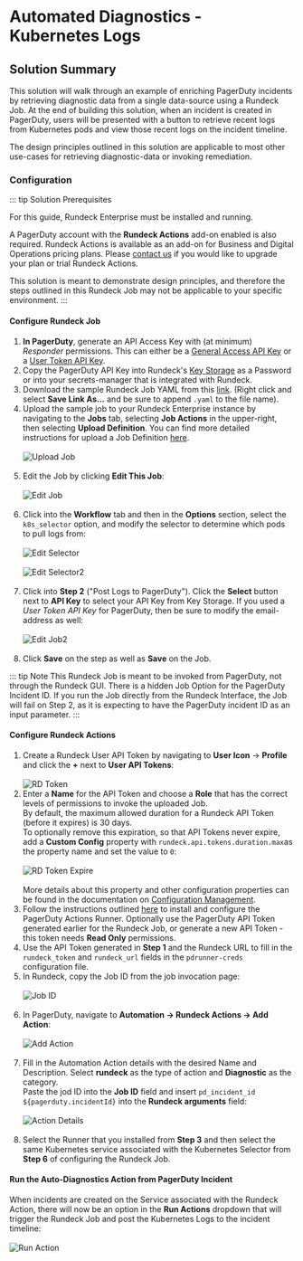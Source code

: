 # Automated Diagnostics - Kubernetes Logs

## Solution Summary
This solution will walk through an example of enriching PagerDuty incidents by retrieving diagnostic data from a single data-source using a Rundeck Job.
At the end of building this solution, when an incident is created in PagerDuty, users will be presented with a button to retrieve recent logs from Kubernetes pods and view those recent logs on the incident timeline.

The design principles outlined in this solution are applicable to most other use-cases for retrieving diagnostic-data or invoking remediation.

### Configuration

::: tip Solution Prerequisites

For this guide, Rundeck Enterprise must be installed and running.

A PagerDuty account with the **Rundeck Actions** add-on enabled is also required.
Rundeck Actions is available as an add-on for Business and Digital Operations pricing plans. Please [contact us](https://www.pagerduty.com/contact-us/rundeck-actions-long/) if you would like to upgrade your plan or trial Rundeck Actions.

This solution is meant to demonstrate design principles, and therefore the steps outlined in this Rundeck Job may not be applicable to your specific environment.
:::

#### Configure Rundeck Job
1. **In PagerDuty**, generate an API Access Key with (at minimum) _Responder_ permissions.
This can either be a [General Access API Key](https://support.pagerduty.com/docs/api-access-keys#section-generate-a-general-access-rest-api-key)
or a [User Token API Key](https://support.pagerduty.com/docs/api-access-keys#section-generate-a-user-token-rest-api-key).
2. Copy the PagerDuty API Key into Rundeck's [Key Storage](/manual/system-configs.html#key-storage) as a Password or into your secrets-manager that is integrated with Rundeck.
3. Download the sample Rundeck Job YAML from this [link](https://raw.githubusercontent.com/jsboak/rundeck_sandbox_scm/master/33ef389a-d45c-42d1-af56-3360ff0dade5.yaml?token=GHSAT0AAAAAABQRZMTKT4CBTPXLMNWR2FSIYQENPQA). (Right click and select **Save Link As...** and be sure to append `.yaml` to the file name).                                                                                                                             
4. Upload the sample job to your Rundeck Enterprise instance by navigating to the **Jobs** tab, selecting **Job Actions** in the upper-right, then selecting **Upload Definition**.
You can find more detailed instructions for upload a Job Definition [here](/manual/creating-jobs.html#importing-job-definitions).
<br><br>![Upload Job](@assets/img/solutions-pd-diag-k8s-upload-job.png)<br><br>
5. Edit the Job by clicking **Edit This Job**:
<br><br>![Edit Job](@assets/img/solutions-pd-diag-k8s-edit-job.png)<br><br>
6. Click into the **Workflow** tab and then in the **Options** section, select the `k8s_selector` option, and modify the selector to determine which pods to pull logs from:
<br><br>![Edit Selector](@assets/img/solutions-pd-diag-k8s-selector.png)<br>
<br>![Edit Selector2](@assets/img/solutions-pd-diag-k8s-modify-selector.png)<br><br>
7. Click into **Step 2** ("Post Logs to PagerDuty").  Click the **Select** button next to **API Key** to select your API Key from Key Storage. If you used a _User Token API Key_ for PagerDuty, then be sure to modify the email-address as well:
<br><br>![Edit Job2](@assets/img/solutions-pd-diag-k8s-step-2.png)<br><br>
8. Click **Save** on the step as well as **Save** on the Job.

::: tip Note
This Rundeck Job is meant to be invoked from PagerDuty, not through the Rundeck GUI. There is a hidden Job Option for the PagerDuty Incident ID. If you run the Job directly from the Rundeck Interface, the Job will fail on Step 2, as it is expecting to have the PagerDuty incident ID as an input parameter.
:::

#### Configure Rundeck Actions
1. Create a Rundeck User API Token by navigating to **User Icon** -> **Profile** and click the **+** next to **User API Tokens**:
<br><br>![RD Token](@assets/img/solutions-pd-diag-k8s-rd-token.png)
2. Enter a **Name** for the API Token and choose a **Role** that has the correct levels of permissions to invoke the uploaded Job.<br>
By default, the maximum allowed duration for a Rundeck API Token (before it expires) is 30 days.        
    To optionally remove this expiration, so that API Tokens never expire, add a **Custom Config** property with `rundeck.api.tokens.duration.max`as the property name and set the value to `0`:
    <br><br>![RD Token Expire](@assets/img/solutions-pd-diag-k8s-token-expiration.png)<br><br>
    More details about this property and other configuration properties can be found in the documentation on [Configuration Management](/manual/configuration-mgmt/configmgmt.html#configuration-management-enterprise).
3. Follow the instructions outlined [here](https://support.pagerduty.com/docs/rundeck-actions#create-a-runner) to install and configure the PagerDuty Actions Runner.
Optionally use the PagerDuty API Token generated earlier for the Rundeck Job, or generate a new API Token - this token needs **Read Only** permissions.
4. Use the API Token generated in **Step 1** and the Rundeck URL to fill in the `rundeck_token` and `rundeck_url` fields in the `pdrunner-creds` configuration file.
5. In Rundeck, copy the Job ID from the job invocation page:
<br><br>![Job ID](@assets/img/solutions-pd-diag-k8s-job-id.png)<br><br>
6. In PagerDuty, navigate to **Automation -> Rundeck Actions -> Add Action**:
<br><br>![Add Action](@assets/img/solutions-pd-diag-k8s-add-action.png)<br><br>
7. Fill in the Automation Action details with the desired Name and Description. Select **rundeck** as the type of action and **Diagnostic** as the category.  
Paste the jod ID into the **Job ID** field and insert `pd_incident_id ${pagerduty.incidentId}` into the **Rundeck arguments** field:
<br><br>![Action Details](@assets/img/solutions-pd-diag-k8s-pd-action.png)<br><br>
8. Select the Runner that you installed from **Step 3** and then select the same Kubernetes service associated with the Kubernetes Selector from **Step 6** of configuring the Rundeck Job.  

#### Run the Auto-Diagnostics Action from PagerDuty Incident
When incidents are created on the Service associated with the Rundeck Action, there will now be an option in the **Run Actions** dropdown that will trigger the Rundeck Job and post the Kubernetes Logs to the incident timeline:
<br><br>![Run Action](@assets/img/solutions-pd-diag-k8s-run-action.png)<br><br>
